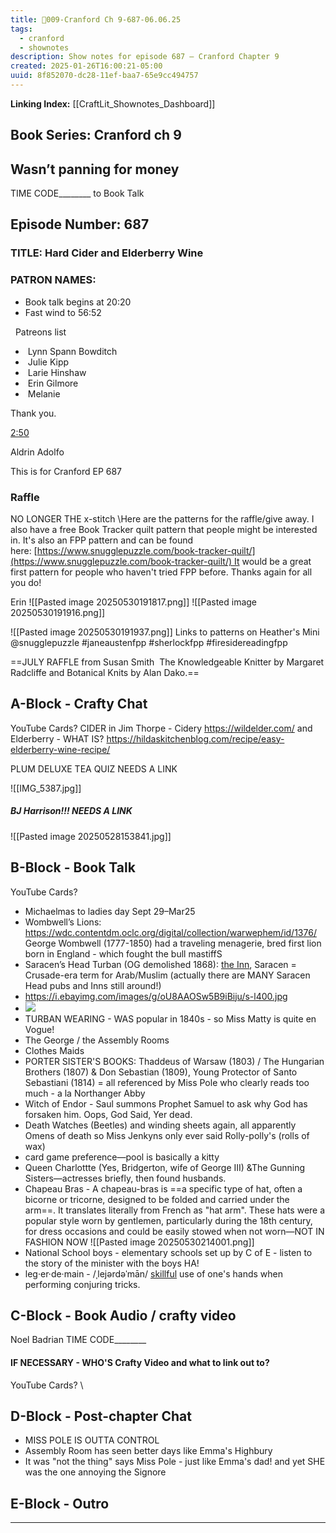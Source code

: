 ```yaml
---
title: 🎤009-Cranford Ch 9-687-06.06.25
tags:
  - cranford
  - shownotes
description: Show notes for episode 687 – Cranford Chapter 9
created: 2025-01-26T16:00:21-05:00
uuid: 8f852070-dc28-11ef-baa7-65e9cc494757
---
```

**Linking Index:** [[CraftLit_Shownotes_Dashboard]]
## Book Series: Cranford ch 9

Wasn’t panning for money
---


TIME CODE________ to Book Talk
## Episode Number: 687
### TITLE: Hard Cider and Elderberry Wine

### PATRON NAMES:
- Book talk begins at 20:20
- Fast wind to 56:52

  Patreons list  

-  Lynn Spann Bowditch
-  Julie Kipp
-  Larie Hinshaw
-  Erin Gilmore
-  Melanie

Thank you.

[2:50](https://teamcraftlit.slack.com/archives/C08R9317ZF0/p1748890251670659)

Aldrin Adolfo

This is for Cranford EP 687


### Raffle
NO LONGER THE x-stitch
\Here are the patterns for the raffle/give away. I also have a free Book Tracker quilt pattern that people might be interested in. It's also an FPP pattern and can be found here: [https://www.snugglepuzzle.com/book-tracker-quilt/](https://www.snugglepuzzle.com/book-tracker-quilt/) It would be a great first pattern for people who haven't tried FPP before.
Thanks again for all you do!

Erin
![[Pasted image 20250530191817.png]]
![[Pasted image 20250530191916.png]]
 
![[Pasted image 20250530191937.png]]
Links to patterns on Heather's Mini
@snugglepuzzle #janeaustenfpp #sherlockfpp #firesidereadingfpp


==JULY RAFFLE
from Susan Smith
 The Knowledgeable Knitter by Margaret Radcliffe and Botanical Knits by Alan Dako.==


## A-Block - Crafty Chat
YouTube Cards?
CIDER in Jim Thorpe - Cidery
https://wildelder.com/
and
Elderberry - WHAT IS? https://hildaskitchenblog.com/recipe/easy-elderberry-wine-recipe/

PLUM DELUXE TEA QUIZ NEEDS A LINK

![[IMG_5387.jpg]]
##### BJ Harrison!!! NEEDS A LINK
![[Pasted image 20250528153841.jpg]]
## B-Block - Book Talk
YouTube Cards?
- Michaelmas to  ladies day Sept 29–Mar25
- Wombwell’s Lions: https://wdc.contentdm.oclc.org/digital/collection/warwephem/id/1376/ George Wombwell (1777-1850) had a traveling menagerie, bred first lion born in England - which fought the bull mastiffS
- Saracen’s Head Turban (OG demolished 1868): [the Inn](https://en.wikipedia.org/wiki/Saracen%27s_Head,_London), Saracen = Crusade-era term for Arab/Muslim (actually there are MANY Saracen Head pubs and Inns still around!) 
- https://i.ebayimg.com/images/g/oU8AAOSw5B9iBiju/s-l400.jpg
- ![](https://i.ebayimg.com/images/g/oU8AAOSw5B9iBiju/s-l400.jpg)
- TURBAN WEARING - WAS popular in 1840s - so Miss Matty is quite en Vogue!
- The George / the Assembly Rooms
- Clothes Maids
- PORTER SISTER'S BOOKS: Thaddeus of Warsaw (1803) / The Hungarian Brothers (1807) & Don Sebastian (1809), Young Protector of Santo Sebastiani (1814) = all referenced by Miss Pole who clearly reads too much - a la Northanger Abby
- Witch of Endor - Saul summons Prophet Samuel to ask why God has forsaken him. Oops, God Said, Yer dead.
- Death Watches (Beetles) and winding sheets again, all apparently Omens of death so Miss Jenkyns only ever said  Rolly-polly's (rolls of wax)
- card game preference—pool is basically a kitty
- Queen Charlottte (Yes, Bridgerton, wife of George III) &The Gunning Sisters—actresses briefly, then found husbands.
- Chapeau Bras - A chapeau-bras is ==a specific type of hat, often a bicorne or tricorne, designed to be folded and carried under the arm==. It translates literally from French as "hat arm". These hats were a popular style worn by gentlemen, particularly during the 18th century, for dress occasions and could be easily stowed when not worn—NOT IN FASHION NOW
  ![[Pasted image 20250530214001.png]]
- National School boys - elementary schools set up by C of E - listen to the story of the minister with the boys HA! 
- leg·er·de·main - /ˌlejərdəˈmān/ [skillful](https://www.google.com/search?sca_esv=241915825eb97ebd&sxsrf=AE3TifN75MsmYU4MN7c9DFL_cplC0Pa8Eg:1748655802409&q=skillful&si=AMgyJEtTt81ZwKfSOowD-Pgs8NXg1C4WI2xQRsS70aKF_aKwg5s-zOwoa6UpaFpfn99AAcoHqWx-0CmtjUDe25dz_bPmN0pcteWtkVnGoUZ5Bl-JXOn2Emw%3D&expnd=1&sa=X&ved=2ahUKEwiupb-_ysyNAxWbLVkFHQg_KecQyecJegQIPBAR) use of one's hands when performing conjuring tricks.

## C-Block - Book Audio / crafty video
Noel Badrian
TIME CODE________

#### IF NECESSARY - WHO'S Crafty Video and what to link out to?
YouTube Cards?
\


## D-Block - Post-chapter Chat
- MISS POLE IS OUTTA CONTROL
- Assembly Room has seen better days like Emma's Highbury
- It was "not the thing" says Miss Pole - just like Emma's dad! and yet SHE was the one annoying the Signore

## E-Block - Outro


---

